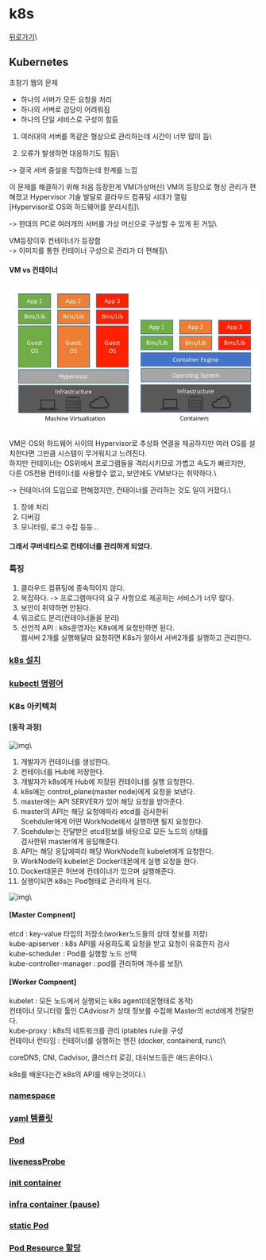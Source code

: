 # k8s

[뒤로가기](../../)\


## Kubernetes

초창기 웹의 문제

* 하나의 서버가 모든 요청을 처리
* 하나의 서버로 감당이 어려워짐
* 하나의 단일 서비스로 구성이 힘듬

1. 여러대의 서버를 똑같은 형상으로 관리하는데 시간이 너무 많이 듬\

2. 오류가 발생하면 대응하기도 힘듬\


\-> 결국 서버 증설을 직접하는데 한계를 느낌

이 문제를 해결하기 위해 처음 등장한게 VM(가상머신) VM의 등장으로 형상 관리가 편해졌고 Hypervisor 기술 발달로 클라우드 컴퓨팅 시대가 열림\
\[Hypervisor로 OS와 하드웨어를 분리시킴]\


\-> 한대의 PC로 여러개의 서버를 가상 머신으로 구성할 수 있게 된 거임\


VM등장이후 컨테이너가 등장함\
\-> 이미지를 통한 컨테이너 구성으로 관리가 더 편해짐\


#### VM vs 컨테이너

![img](../Img/VMvs컨테이너.png)

VM은 OS와 하드웨어 사이의 Hypervisor로 추상화 연결을 제공하지만 여러 OS를 설치한다면 그만큼 시스템이 무거워지고 느려진다.\
하지만 컨테이너는 OS위에서 프로그램들을 격리시키므로 가볍고 속도가 빠르지만,\
다른 OS전용 컨테이너를 사용할수 없고, 보안에도 VM보다는 취약하다.\


\-> 컨테이너의 도입으로 편해졌지만, 컨테이너를 관리하는 것도 일이 커졌다.\


1. 장애 처리
2. 디버깅
3. 모니터링, 로그 수집 등등...

#### 그래서 쿠버네티스로 컨테이너를 관리하게 되었다. 

### 특징

1. 클라우드 컴퓨팅에 종속적이지 않다.
2. 복잡하다. -> 프로그램마다의 요구 사항으로 제공하는 서비스가 너무 많다.
3. 보안이 취약하면 안된다.
4. 워크로드 분리(컨테이너들을 분리)
5. 선언적 API : k8s운영자는 K8s에게 요청만하면 된다.\
   웹서버 2개를 실행해달라 요청하면 K8s가 알아서 서버2개를 실행하고 관리한다.

### [k8s 설치](<k8s 설치.md>)

### [kubectl 명령어](kubectl명령어.md)

### K8s 아키텍쳐

#### \[동작 과정]

![img](../Img/k8s\_66.png)\


1. 개발자가 컨테이너를 생성한다.
2. 컨테이너를 Hub에 저장한다.
3. 개발자가 k8s에게 Hub에 저장된 컨테이너를 실행 요청한다.
4. k8s에는 control\_plane(master node)에게 요청을 보낸다.
5. master에는 API SERVER가 있어 해당 요청을 받아준다.
6. master의 API는 해당 요청에따라 etcd를 검사한뒤\
   Scehduler에게 어떤 WorkNode에서 실행하면 될지 요청한다.
7. Scehduler는 전달받은 etcd정보를 바탕으로 모든 노드의 상태를\
   검사한뒤 master에게 응답해준다.
8. API는 해당 응답에따라 해당 WorkNode의 kubelet에게 요청한다.
9. WorkNode의 kubelet은 Docker데몬에게 실행 요청을 한다.
10. Docker데몬은 허브에 컨테이너가 있으며 실행해준다.
11. 실행이되면 k8s는 Pod형태로 관리하게 된다.

![img](../Img/k8s\_67.png)\


#### \[Master Compnent]

etcd : key-value 타입의 저장소(worker노드들의 상태 정보를 저장)\
kube-apiserver : k8s API를 사용하도록 요청을 받고 요청이 유효한지 검사\
kube-scheduler : Pod를 실행할 노드 선택\
kube-controller-manager : pod를 관리하며 개수를 보장\


#### \[Worker Compnent]

kubelet : 모든 노드에서 실행되는 k8s agent(데몬형태로 동작)\
컨테이너 모니터링 툴인 CAdviosr가 상태 정보를 수집해 Master의 ectd에게 전달한다.\
kube-proxy : k8s의 네트워크를 관리 iptables rule을 구성\
컨테이너 런타임 : 컨테이너를 실행하는 엔진 (docker, containerd, runc)\


coreDNS, CNI, Cadvisor, 클러스터 로깅, 대쉬보드등은 애드온이다.\


k8s를 배운다는건 k8s의 API를 배우는것이다.\


### [namespace](k8s\_namespace.md)

### [yaml 템플릿](k8s\_yaml.md)

### [Pod](k8s\_Pod.md)

### [livenessProbe](k8s\_livenessProbe.md)

### [init container](<k8s\_init container.md>)

### [infra container (pause)](<k8s\_infra container.md>)

### [static Pod](k8s\_staticPod.md)

### [Pod Resource 할당](k8s\_PodResource.md)
